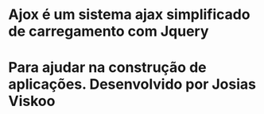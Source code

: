 # Ajox é um sistema ajax simplificado de carregamento com Jquery
# Para ajudar na construção de aplicações. Desenvolvido por Josias Viskoo

